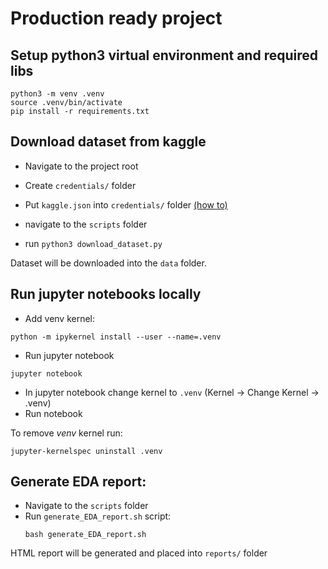 # Production ready project

## Setup python3 virtual environment and required libs
```
python3 -m venv .venv
source .venv/bin/activate
pip install -r requirements.txt
```

## Download dataset from kaggle

- Navigate to the project root
- Create `credentials/` folder
- Put `kaggle.json` into `credentials/` folder [(how to)](https://www.kaggle.com/docs/api)

- navigate to the `scripts` folder
- run `python3 download_dataset.py`

Dataset will be downloaded into the `data` folder.

## Run jupyter notebooks locally

- Add venv kernel:
```
python -m ipykernel install --user --name=.venv
```
- Run jupyter notebook
```
jupyter notebook
```
- In jupyter notebook change kernel to `.venv` (Kernel -> Change Kernel -> .venv)
- Run notebook

To remove _venv_ kernel run:
```
jupyter-kernelspec uninstall .venv
```

## Generate EDA report:

- Navigate to the `scripts` folder
- Run `generate_EDA_report.sh` script:
    ```
    bash generate_EDA_report.sh
    ```

HTML report will be generated and placed into `reports/` folder